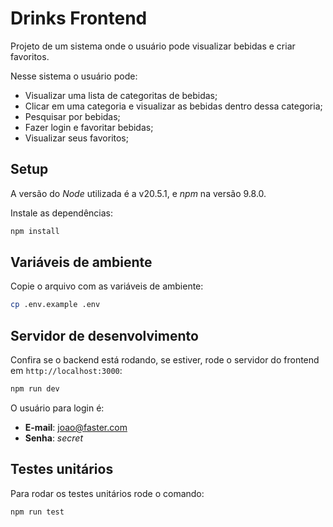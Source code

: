# Drinks Frontend

Projeto de um sistema onde o usuário pode visualizar bebidas e criar favoritos.

Nesse sistema o usuário pode:

- Visualizar uma lista de categoritas de bebidas;
- Clicar em uma categoria e visualizar as bebidas dentro dessa categoria;
- Pesquisar por bebidas;
- Fazer login e favoritar bebidas;
- Visualizar seus favoritos;

## Setup

A versão do *Node* utilizada é a v20.5.1, e *npm* na versão 9.8.0.

Instale as dependências:

```bash
npm install
```

## Variáveis de ambiente

Copie o arquivo com as variáveis de ambiente:

```bash
cp .env.example .env
```

## Servidor de desenvolvimento

Confira se o backend está rodando, se estiver, rode o servidor do frontend em `http://localhost:3000`:

```bash
npm run dev
```

O usuário para login é:

- **E-mail**: joao@faster.com
- **Senha**: *secret*

## Testes unitários

Para rodar os testes unitários rode o comando:

```bash
npm run test
```
